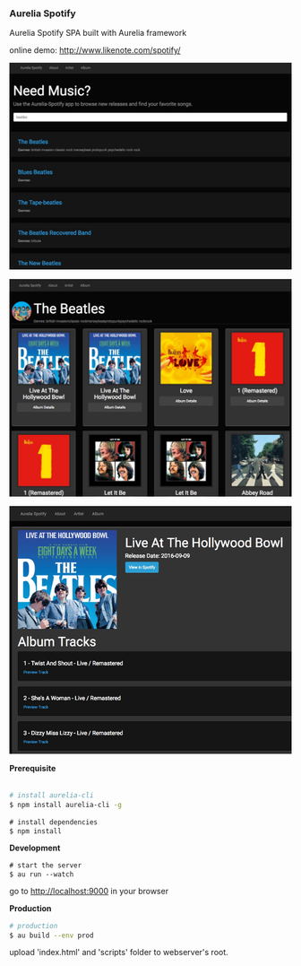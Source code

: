 ### Aurelia Spotify

Aurelia Spotify SPA built with Aurelia framework 

online demo: http://www.likenote.com/spotify/

![screen 1](https://github.com/eiffelqiu/aurelia-spotify/blob/master/capture1.jpg?raw=true)

![screen 2](https://github.com/eiffelqiu/aurelia-spotify/blob/master/capture2.jpg?raw=true)

![screen 3](https://github.com/eiffelqiu/aurelia-spotify/blob/master/capture3.jpg?raw=true)

**Prerequisite**
```bash

# install aurelia-cli
$ npm install aurelia-cli -g
```

```
# install dependencies
$ npm install
```

**Development**
```
# start the server
$ au run --watch

```
go to [http://localhost:9000](http://localhost:9000) in your browser


**Production**
```bash
# production
$ au build --env prod
```
upload 'index.html' and 'scripts' folder to webserver's root.
